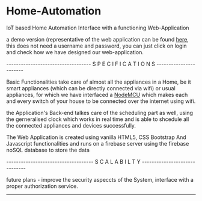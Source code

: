 # Home-Automation



IoT based Home Automation Interface with a functioning Web-Application


a demo version (representative of the web application can be found [here](https://homieproject.github.io/), this does not need a username and password, you can just click on login and check how we have designed our web-application.




-----------------------------------  S P E C I F I C A T I O N S  -----------------------




Basic Functionalities take care of almost all the appliances in a Home, be it smart appliances (which can be directly connected via wifi) or usual appliances, for which we have interfaced a [NodeMCU](https://www.quora.com/How-does-NodeMCU-work) which makes each and every switch of your house to be connected over the internet using wifi.



the Application's Back-end talkes care of the scheduling part as well, using the gerneralised clock which works in real time and is able to shcedule all the connected appliances and devices successfully.



The Web Application is created using vanilla HTML5, CSS Bootstrap And Javascript functionalities and runs on a firebase server using the firebase noSQL database to store the data







------------------------------------  S C A L A B I L T Y   ------------------------------



future plans - improve the security aspeccts of the System, interface with a proper authorization service.



------------------------------------------------------------------------------------------




